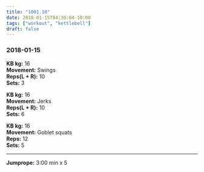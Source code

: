 ```yaml
---
title: "1801.10"
date: 2018-01-15T04:30:04-10:00
tags: ["workout", "kettlebell"]
draft: false
---
```


### 2018-01-15

**KB kg:** 16  
**Movement:** Swings  
**Reps(L + R):** 10  
**Sets:** 3  

**KB kg:** 16  
**Movement:** Jerks  
**Reps(L + R):** 10  
**Sets:** 6  

**KB kg:** 16  
**Movement:** Goblet squats  
**Reps:** 12  
**Sets:** 5  

---

**Jumprope:** 3:00 min x 5